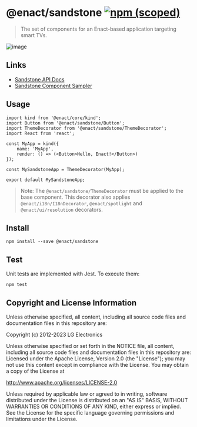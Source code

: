 # @enact/sandstone [![npm (scoped)](https://img.shields.io/npm/v/@enact/sandstone.svg?style=flat-square)](https://www.npmjs.com/package/@enact/sandstone)

> The set of components for an Enact-based application targeting smart TVs.

![image](https://github.com/enactjs/sandstone/assets/4288375/169e675e-7e82-41d2-a83e-94a83f2b8f8d)

## Links
* [Sandstone API Docs](https://enactjs.com/docs/modules/sandstone/ActionGuide/)
* [Sandstone Component Sampler](https://enactjs.com/sampler)

## Usage

```
import kind from '@enact/core/kind';
import Button from '@enact/sandstone/Button';
import ThemeDecorator from '@enact/sandstone/ThemeDecorator';
import React from 'react';

const MyApp = kind({
	name: 'MyApp',
	render: () => (<Button>Hello, Enact!</Button>)
});

const MySandstoneApp = ThemeDecorator(MyApp);

export default MySandstoneApp;
```

> Note: The `@enact/sandstone/ThemeDecorator` must be applied to the base component. This decorator also applies
`@enact/i18n/I18nDecorator`, `@enact/spotlight` and `@enact/ui/resolution` decorators.

## Install

```
npm install --save @enact/sandstone
```

## Test

Unit tests are implemented with Jest. To execute them:

```
npm test
```

## Copyright and License Information

Unless otherwise specified, all content, including all source code files and documentation files in this repository are:

Copyright (c) 2012-2023 LG Electronics

Unless otherwise specified or set forth in the NOTICE file, all content, including all source code files and documentation files in this repository are: Licensed under the Apache License, Version 2.0 (the "License"); you may not use this content except in compliance with the License. You may obtain a copy of the License at

http://www.apache.org/licenses/LICENSE-2.0

Unless required by applicable law or agreed to in writing, software distributed under the License is distributed on an "AS IS" BASIS, WITHOUT WARRANTIES OR CONDITIONS OF ANY KIND, either express or implied. See the License for the specific language governing permissions and limitations under the License.
